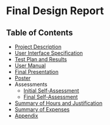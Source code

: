 # Final Design Report
## Table of Contents

- [Project Description](project-description.md)
- [User Interface Specification]()
- [Test Plan and Results]()
- [User Manual](/docs/userguide/userguide.md)
- [Final Presentation](Final-Slidedeck.pptx)
- [Poster](poster.pdf)
- Assessments
  - [Initial Self-Assessment](capstone_assessment.docx)
  - [Final Self-Assessment](selfassessment.pdf)
- [Summary of Hours and Justification](hours.md)
- [Summary of Expenses](expenses.md)
- [Appendix](appendix.md)